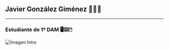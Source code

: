 ## Javier González Giménez 👋🇪🇸
---

### Estudiante de 1º DAM  🖥⌨🖱

![Imagen Intro](https://cdn.dribbble.com/users/1035257/screenshots/4835179/2.gif)


